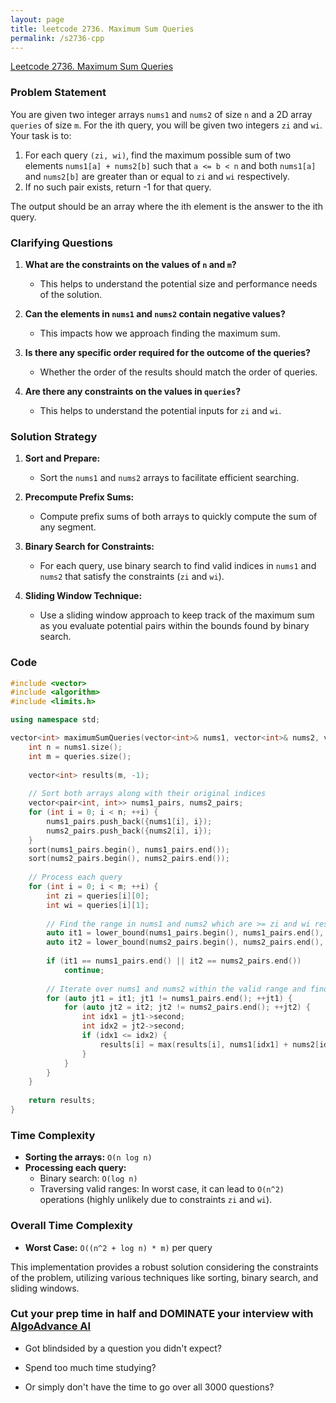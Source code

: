```yaml
---
layout: page
title: leetcode 2736. Maximum Sum Queries
permalink: /s2736-cpp
---
```

[Leetcode 2736. Maximum Sum Queries](https://algoadvance.github.io/algoadvance/l2736)
### Problem Statement

You are given two integer arrays `nums1` and `nums2` of size `n` and a 2D array `queries` of size `m`. For the ith query, you will be given two integers `zi` and `wi`. Your task is to:

1. For each query `(zi, wi)`, find the maximum possible sum of two elements `nums1[a] + nums2[b]` such that `a <= b < n` and both `nums1[a]` and `nums2[b]` are greater than or equal to `zi` and `wi` respectively.
2. If no such pair exists, return -1 for that query.

The output should be an array where the ith element is the answer to the ith query.

### Clarifying Questions

1. **What are the constraints on the values of `n` and `m`?**
   - This helps to understand the potential size and performance needs of the solution.
   
2. **Can the elements in `nums1` and `nums2` contain negative values?**
   - This impacts how we approach finding the maximum sum.
   
3. **Is there any specific order required for the outcome of the queries?**
   - Whether the order of the results should match the order of queries.

4. **Are there any constraints on the values in `queries`?**
   - This helps to understand the potential inputs for `zi` and `wi`.

### Solution Strategy

1. **Sort and Prepare:**
   - Sort the `nums1` and `nums2` arrays to facilitate efficient searching.

2. **Precompute Prefix Sums:**
   - Compute prefix sums of both arrays to quickly compute the sum of any segment.

3. **Binary Search for Constraints:**
   - For each query, use binary search to find valid indices in `nums1` and `nums2` that satisfy the constraints (`zi` and `wi`).

4. **Sliding Window Technique:**
   - Use a sliding window approach to keep track of the maximum sum as you evaluate potential pairs within the bounds found by binary search.

### Code

```cpp
#include <vector>
#include <algorithm>
#include <limits.h>

using namespace std;

vector<int> maximumSumQueries(vector<int>& nums1, vector<int>& nums2, vector<vector<int>>& queries) {
    int n = nums1.size();
    int m = queries.size();
    
    vector<int> results(m, -1);
    
    // Sort both arrays along with their original indices
    vector<pair<int, int>> nums1_pairs, nums2_pairs;
    for (int i = 0; i < n; ++i) {
        nums1_pairs.push_back({nums1[i], i});
        nums2_pairs.push_back({nums2[i], i});
    }
    sort(nums1_pairs.begin(), nums1_pairs.end());
    sort(nums2_pairs.begin(), nums2_pairs.end());
    
    // Process each query
    for (int i = 0; i < m; ++i) {
        int zi = queries[i][0];
        int wi = queries[i][1];
        
        // Find the range in nums1 and nums2 which are >= zi and wi respectively
        auto it1 = lower_bound(nums1_pairs.begin(), nums1_pairs.end(), make_pair(zi, INT_MIN));
        auto it2 = lower_bound(nums2_pairs.begin(), nums2_pairs.end(), make_pair(wi, INT_MIN));
        
        if (it1 == nums1_pairs.end() || it2 == nums2_pairs.end())
            continue;
        
        // Iterate over nums1 and nums2 within the valid range and find the max sum
        for (auto jt1 = it1; jt1 != nums1_pairs.end(); ++jt1) {
            for (auto jt2 = it2; jt2 != nums2_pairs.end(); ++jt2) {
                int idx1 = jt1->second;
                int idx2 = jt2->second;
                if (idx1 <= idx2) {
                    results[i] = max(results[i], nums1[idx1] + nums2[idx2]);
                }
            }
        }
    }
    
    return results;
}
```

### Time Complexity

- **Sorting the arrays:** `O(n log n)`
- **Processing each query:**
  - Binary search: `O(log n)`
  - Traversing valid ranges: In worst case, it can lead to `O(n^2)` operations (highly unlikely due to constraints `zi` and `wi`).

### Overall Time Complexity

- **Worst Case:** `O((n^2 + log n) * m)` per query

This implementation provides a robust solution considering the constraints of the problem, utilizing various techniques like sorting, binary search, and sliding windows.


### Cut your prep time in half and DOMINATE your interview with [AlgoAdvance AI](https://algoAdvance.com)

- Got blindsided by a question you didn't expect?

- Spend too much time studying?

- Or simply don't have the time to go over all 3000 questions?

